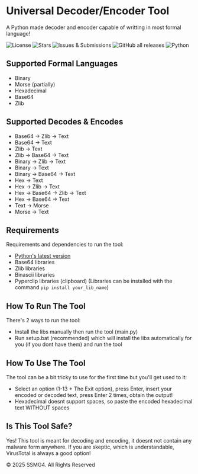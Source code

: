 # Universal Decoder/Encoder Tool
A Python made decoder and encoder capable of writting in most formal language!

![License](https://img.shields.io/github/license/SSMG4/Universal-Decoder-Encoder-Tool)
![Stars](https://img.shields.io/github/stars/SSMG4/Universal-Decoder-Encoder-Tool?style=social)
![Issues & Submissions](https://img.shields.io/github/issues/SSMG4/Universal-Decoder-Encoder-Tool)
![GitHub all releases](https://img.shields.io/github/downloads/SSMG4/Universal-Decoder-Encoder-Tool/total?label=Downloads&logo=github)
![Python](https://img.shields.io/badge/-Python-306998?logo=python&logoColor=yellow&style=flat)

## Supported Formal Languages
- Binary
- Morse (partially)
- Hexadecimal
- Base64
- Zlib

## Supported Decodes & Encodes
- Base64 -> Zlib -> Text
- Base64 -> Text
- Zlib -> Text
- Zlib -> Base64 -> Text
- Binary -> Zlib -> Text
- Binary -> Text
- Binary -> Base64 -> Text
- Hex -> Text
- Hex -> Zlib -> Text
- Hex -> Base64 -> Zlib -> Text
- Hex -> Base64 -> Text
- Text -> Morse
- Morse -> Text

## Requirements
Requirements and dependencies to run the tool:
- [Python's latest version](https://www.python.org/)
- Base64 libraries
- Zlib libraries
- Binascii libraries
- Pyperclip libraries (clipboard)
(Libraries can be installed with the command ```pip install your_lib_name```)

## How To Run The Tool
There's 2 ways to run the tool:
- Install the libs manually then run the tool (main.py)
- Run setup.bat (recommended) which will install the libs automatically for you (if you dont have them) and run the tool

## How To Use The Tool
The tool can be a bit tricky to use for the first time but you'll get used to it:
- Select an option (1-13 + The Exit option), press Enter, insert your encoded or decoded text, press Enter 2 times, obtain the output!
- Hexadecimal doesnt support spaces, so paste the encoded hexadecimal text WITHOUT spaces

## Is This Tool Safe?
Yes! This tool is meant for decoding and encoding, it doesnt not contain any malware form anywhere.
If you are skeptic, which is understandable, VirusTotal is always a good option!

&copy; 2025 SSMG4. All Rights Reserved

